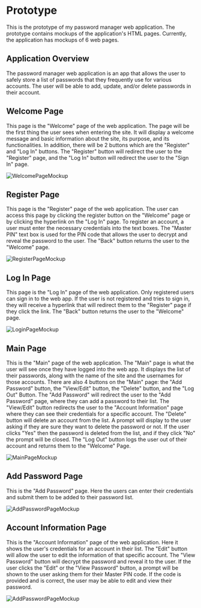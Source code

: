 # Prototype

This is the prototype of my password manager web application. The prototype contains mockups of the application's HTML pages. Currently, the application has mockups of 6 web pages. 

## Application Overview

The password manager web application is an app that allows the user to safely store a list of passwords that they frequently use for various accounts. The user will be able to add, update, and/or delete passwords in their account.

## Welcome Page

This page is the "Welcome" page of the web application. The page will be the first thing the user sees when entering the site. It will display a welcome message and basic information about the site, its purpose, and its functionalities. In addition, there will be 2 buttons which are the "Register" and "Log In" buttons. The "Register" button will redirect the user to the "Register" page, and the "Log In" button will redirect the user to the "Sign In" page.

![WelcomePageMockup](https://github.com/user-attachments/assets/e5b85607-79c8-4e34-a3ff-4c6de3c94711)

## Register Page

This page is the "Register" page of the web application. The user can access this page by clicking the register button on the "Welcome" page or by clicking the hyperlink on the "Log In" page. To register an account, a user must enter the necessary credentials into the text boxes. The "Master PIN" text box is used for the PIN code that allows the user to decrypt and reveal the password to the user. The "Back" button returns the user to the "Welcome" page.

![RegisterPageMockup](https://github.com/user-attachments/assets/2fd6f129-d938-4fe9-b934-7b53808a6de7)

## Log In Page

This page is the "Log In" page of the web application. Only registered users can sign in to the web app. If the user is not registered and tries to sign in, they will receive a hyperlink that will redirect them to the "Register" page if they click the link. The "Back" button returns the user to the "Welcome" page.

![LoginPageMockup](https://github.com/user-attachments/assets/d43f1140-84ed-430c-93aa-75e23c77c848)

## Main Page

This is the "Main" page of the web application. The "Main" page is what the user will see once they have logged into the web app. It displays the list of their passwords, along with the name of the site and the usernames for those accounts. There are also 4 buttons on the "Main" page: the "Add Password" button, the "View/Edit" button, the "Delete" button, and the "Log Out" Button. The "Add Password" will redirect the user to the "Add Password" page, where they can add a password to their list. The "View/Edit" button redirects the user to the "Account Information" page where they can see their credentials for a specific account. The "Delete" button will delete an account from the list. A prompt will display to the user asking if they are sure they want to delete the password or not. If the user clicks "Yes" then the password is deleted from the list, and if they click "No" the prompt will be closed. The "Log Out" button logs the user out of their account and returns them to the "Welcome" Page.

![MainPageMockup](https://github.com/user-attachments/assets/fc037e6b-4078-4c69-9faf-62012f52af53)

## Add Password Page

This is the "Add Password" page. Here the users can enter their credentials and submit them to be added to their password list.

![AddPasswordPageMockup](https://github.com/user-attachments/assets/92803da1-f542-450e-bf89-7612705a19f4)

## Account Information Page

This is the "Account Information" page of the web application. Here it shows the user's credentials for an account in their list. The "Edit" button will allow the user to edit the information of that specific account. The "View Password" button will decrypt the password and reveal it to the user. If the user clicks the "Edit" or the "View Password" button, a prompt will be shown to the user asking them for their Master PIN code. If the code is provided and is correct, the user may be able to edit and view their password. 

![AddPasswordPageMockup](https://github.com/user-attachments/assets/fc14a6ba-02e1-4187-b560-f6000d6a0703)





